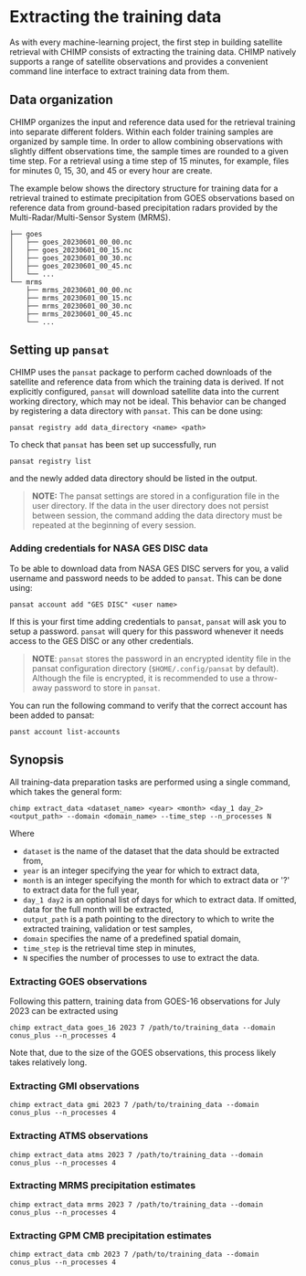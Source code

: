 # Extracting the training data

As with every machine-learning project, the first step in building satellite
retrieval with CHIMP consists of extracting the training data. CHIMP natively
supports a range of satellite observations and provides a convenient command
line interface to extract training data from them.

## Data organization

CHIMP organizes the input and reference data used for the retrieval training into separate different folders. Within each folder training samples are organized by sample time. In order to allow combining observations with slightly diffent observations time, the sample times are rounded to a given time step. For a retrieval using a time step of 15 minutes, for example, files for minutes 0, 15, 30, and 45 or every hour are create.

The example below shows the directory structure for training data for a retrieval
trained to estimate precipitation from GOES observations based on reference data
from ground-based precipitation radars provided by the
Multi-Radar/Multi-Sensor System (MRMS).

```
├── goes
│   ├── goes_20230601_00_00.nc
│   ├── goes_20230601_00_15.nc
│   ├── goes_20230601_00_30.nc
│   ├── goes_20230601_00_45.nc
│   └── ...
└── mrms
    ├── mrms_20230601_00_00.nc
    ├── mrms_20230601_00_15.nc
    ├── mrms_20230601_00_30.nc
    ├── mrms_20230601_00_45.nc
    └── ...

```

## Setting up ``pansat``

CHIMP uses the ``pansat`` package to perform cached downloads of the satellite and reference data from which the training data is derived. If not explicitly configured, ``pansat`` will download satellite data into the current working directory, which may not be ideal. This behavior can be changed by registering a data directory with ``pansat``. This can be done using:

```
pansat registry add data_directory <name> <path>
```

To check that ``pansat`` has been set up successfully, run
```
pansat registry list
```
and the newly added data directory should be listed in the output.

> **NOTE:** The pansat settings are stored in a configuration file in the user directory. If the data in the user directory does not persist between session, the command adding the data directory must be repeated at the beginning of every session.

### Adding credentials for NASA GES DISC data

To be able to download data from NASA GES DISC servers for you, a valid username and password needs to be added to ``pansat``. This can be done using:

```shell
pansat account add "GES DISC" <user name>

```
If this is your first time adding credentials to ``pansat``, ``pansat`` will ask you to setup a password. ``pansat`` will query for this password whenever it needs access to the GES DISC or any other credentials. 

> **NOTE**: ``pansat`` stores the password in an encrypted identity file in the pansat configuration directory (``$HOME/.config/pansat`` by default). Although the file is encrypted, it is recommended to use a throw-away password to store in ``pansat``.

You can run the following command to verify that the correct account has been added to pansat:

```
panst account list-accounts
```

## Synopsis

All training-data preparation tasks are performed using a single command, which takes the general form:

```
chimp extract_data <dataset_name> <year> <month> <day_1 day_2> <output_path> --domain <domain_name> --time_step --n_processes N
```

Where
- ``dataset`` is the name of the dataset that the data should be extracted from,
- ``year`` is an integer specifying the year for which to extract data,
- ``month`` is an integer specifying the month for which to extract data or '?' to extract data for the full year,
- ``day_1 day2`` is an optional list of days for which to extract data. If omitted, data for the full month will be extracted,
- ``output_path`` is a path pointing to the directory to which to write the extracted training, validation or test samples,
- ``domain`` specifies the name of a predefined spatial domain,
- ``time_step`` is the retrieval time step in minutes,
- ``N`` specifies the number of processes to use to extract the data.


### Extracting GOES observations

Following this pattern, training data from GOES-16 observations for July 2023 can be extracted using

```
chimp extract_data goes_16 2023 7 /path/to/training_data --domain conus_plus --n_processes 4
```

Note that, due to the size of the GOES observations, this process likely takes relatively long.


### Extracting GMI observations

```
chimp extract_data gmi 2023 7 /path/to/training_data --domain conus_plus --n_processes 4
```

### Extracting ATMS observations

```
chimp extract_data atms 2023 7 /path/to/training_data --domain conus_plus --n_processes 4
```

### Extracting MRMS precipitation estimates

```
chimp extract_data mrms 2023 7 /path/to/training_data --domain conus_plus --n_processes 4
```

### Extracting GPM CMB precipitation estimates

```
chimp extract_data cmb 2023 7 /path/to/training_data --domain conus_plus --n_processes 4
```
